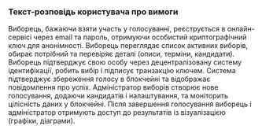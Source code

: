 ### Текст-розповідь користувача про вимоги
Виборець, бажаючи взяти участь у голосуванні, реєструється в онлайн-сервісі через email та пароль, отримуючи особистий криптографічний ключ для анонімності. Виборець переглядає список активних виборів, обирає потрібний та перевіряє деталі (описи, терміни, кандидати). Виборець підтверджує свою особу через децентралізовану систему ідентифікації, робить вибір і підписує транзакцію ключем. Система підтверджує збереження голосу в блокчейні та відображає повідомлення про успіх. Адміністратор виборів створює нове голосування, додаючи кандидатів і налаштування, та моніторить цілісність даних у блокчейні. Після завершення голосування виборець і адміністратор отримують доступ до результатів із візуалізацією (графіки, діаграми).